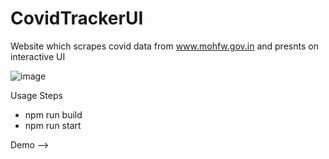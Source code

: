 # CovidTrackerUI
Website which scrapes covid data from www.mohfw.gov.in and presnts on interactive UI

![image](https://user-images.githubusercontent.com/17278888/115153914-db045e80-a095-11eb-8f78-39b40f3256af.png)


Usage Steps
<ul>
  <li>npm run build</li> 
  <li>npm run start</li>
</ul>


Demo -->
